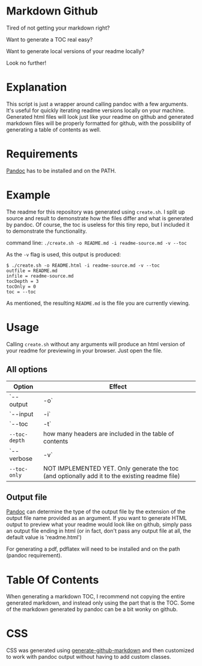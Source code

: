 # Markdown Github
Tired of not getting your markdown right?

Want to generate a TOC real easy?

Want to generate local versions of your readme locally?

Look no further!

# Explanation
This script is just a wrapper around calling pandoc with a few arguments. It's useful for quickly iterating readme versions locally on your machine. Generated html files will look just like your readme on github and generated markdown files will be properly formatted for github, with the possibility of generating a table of contents as well.

# Requirements
[Pandoc](http://pandoc.org) has to be installed and on the PATH.

# Example
The readme for this repository was generated using `create.sh`. I split up source and result to demonstrate how the files differ and what is generated by pandoc. Of course, the toc is useless for this tiny repo, but I included it to demonstrate the functionality.

command line: `./create.sh -o README.md -i readme-source.md -v --toc`

As the `-v` flag is used, this output is produced:
```
$ ./create.sh -o README.html -i readme-source.md -v --toc
outfile = README.md
infile = readme-source.md
tocDepth = 3
tocOnly = 0
toc = --toc
```

As mentioned, the resulting `README.md` is the file you are currently viewing.

# Usage

Calling `create.sh` without any arguments will produce an html version of your readme for previewing in your browser. Just open the file.

## All options

| Option            | Effect                                                                                               |
| ----------------  | ---------------------------------------------------------------------------------------------------- |
| `--output | -o`   | file path of the output file
| `--input | -i`    | file path of the input file
| `--toc | -t`      | create table of contents
| `--toc-depth`     | how many headers are included in the table of contents
| `--verbose | -v`  | print all options
| `--toc-only`      | NOT IMPLEMENTED YET. Only generate the toc (and optionally add it to the existing readme file)


## Output file
[Pandoc](http://pandoc.org) can determine the type of the output file by the extension of the output file name provided as an argument. If you want to generate HTML output to preview what your readme would look like on github, simply pass an output file ending in html (or in fact, don't pass any output file at all, the default value is 'readme.html')

For generating a pdf, pdflatex will need to be installed and on the path (pandoc requirement).

# Table Of Contents
When generating a markdown TOC, I recommend not copying the entire generated markdown, and instead only using the part that is the TOC. Some of the markdown generated by pandoc can be a bit wonky on github.

# CSS
CSS was generated using [generate-github-markdown](https://github.com/sindresorhus/generate-github-markdown-css) and then customized to work with pandoc output without having to add custom classes.
